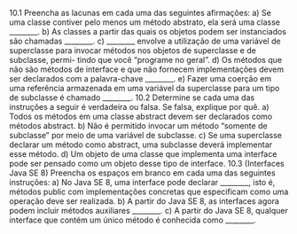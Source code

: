 10.1
Preencha as lacunas em cada uma das seguintes afirmações:
a) Se uma classe contiver pelo menos um método abstrato, ela será uma classe ________.
b) As classes a partir das quais os objetos podem ser instanciados são chamadas ________.
c) ________ envolve a utilização de uma variável de superclasse para invocar métodos nos objetos de superclasse e de subclasse, permi-
tindo que você “programe no geral”.
d) Os métodos que não são métodos de interface e que não fornecem implementações devem ser declarados com a palavra-chave
________.
e) Fazer uma coerção em uma referência armazenada em uma variável da superclasse para um tipo de subclasse é chamado ________.
10.2 Determine se cada uma das instruções a seguir é verdadeira ou falsa. Se falsa, explique por quê.
a) Todos os métodos em uma classe abstract devem ser declarados como métodos abstract.
b) Não é permitido invocar um método “somente de subclasse” por meio de uma variável de subclasse.
c) Se uma superclasse declarar um método como abstract, uma subclasse deverá implementar esse método.
d) Um objeto de uma classe que implementa uma interface pode ser pensado como um objeto desse tipo de interface.
10.3 (Interfaces Java SE 8) Preencha os espaços em branco em cada uma das seguintes instruções:
a) No Java SE 8, uma interface pode declarar ________, isto é, métodos public com implementações concretas que especificam como
uma operação deve ser realizada.
b) A partir do Java SE 8, as interfaces agora podem incluir métodos auxiliares ________.
c) A partir do Java SE 8, qualquer interface que contém um único método é conhecida como ________.